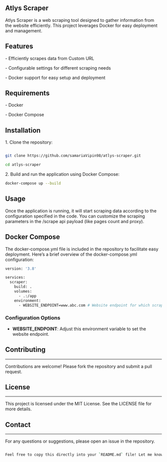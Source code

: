 ## Atlys Scraper

Atlys Scraper is a web scraping tool designed to gather information from the website efficiently. This project leverages Docker for easy deployment and management.

## Features

\- Efficiently scrapes data from Custom URL

\- Configurable settings for different scraping needs

\- Docker support for easy setup and deployment

## Requirements

\- Docker

\- Docker Compose

## Installation

1\. Clone the repository:

```bash

git clone https://github.com/samariaVipin98/atlys-scraper.git

cd atlys-scraper
```

2\. Build and run the application using Docker Compose:

```bash
docker-compose up --build
```
    

## Usage

Once the application is running, it will start scraping data according to the configuration specified in the code. You can customize the scraping parameters in the /scrape api payload (like pages count and proxy).

## Docker Compose

The docker-compose.yml file is included in the repository to facilitate easy deployment. Here’s a brief overview of the docker-compose.yml configuration:

```bash
version: '3.8'

services:
  scraper:
    build: .
    volumes:
      - .:/app
    environment:
      - WEBSITE_ENDPOINT=www.abc.com # Website endpoint for which scraping is to be done

```

### Configuration Options

*   **WEBSITE_ENDPOINT**: Adjust this environment variable to set the website endpoint.
    

## Contributing
------------

Contributions are welcome! Please fork the repository and submit a pull request.

## License
-------

This project is licensed under the MIT License. See the LICENSE file for more details.

## Contact
-------

For any questions or suggestions, please open an issue in the repository.

```bash

Feel free to copy this directly into your `README.md` file! Let me know if you need any other changes.
```
